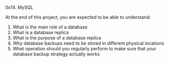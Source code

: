 0x14. MySQL

At the end of this project, you are expected to be able to understand:

1. What is the main role of a database
2. What is a database replica
3. What is the purpose of a database replica
4. Why database backups need to be stored in different physical locations
5. What operation should you regularly perform to make sure that your database backup strategy actually works
